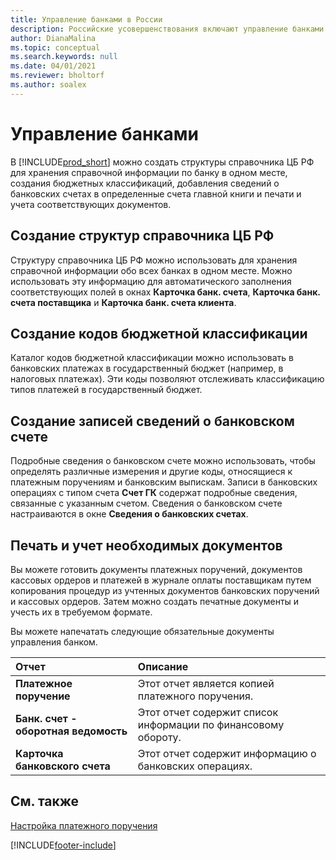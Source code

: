 ```yaml
---
title: Управление банками в России
description: Российские усовершенствования включают управление банками.
author: DianaMalina
ms.topic: conceptual
ms.search.keywords: null
ms.date: 04/01/2021
ms.reviewer: bholtorf
ms.author: soalex
---
```


# <a name="bank-management"></a>Управление банками

В [!INCLUDE[prod_short](../../includes/prod_short.md)] можно создать структуры справочника ЦБ РФ для хранения справочной информации по банку в одном месте, создания бюджетных классификаций, добавления сведений о банковских счетах в определенные счета главной книги и печати и учета соответствующих документов.

 

## <a name="creating-bank-directory-structures"></a>Создание структур справочника ЦБ РФ

Структуру справочника ЦБ РФ можно использовать для хранения справочной информации обо всех банках в одном месте. Можно использовать эту информацию для автоматического заполнения соответствующих полей в окнах **Карточка банк. счета**, **Карточка банк. счета поставщика** и **Карточка банк. счета клиента**.

 

## <a name="creating-budget-classification-codes"></a>Создание кодов бюджетной классификации

Каталог кодов бюджетной классификации можно использовать в банковских платежах в государственный бюджет (например, в налоговых платежах). Эти коды позволяют отслеживать классификацию типов платежей в государственный бюджет.

 

## <a name="creating-bank-account-details-records"></a>Создание записей сведений о банковском счете

Подробные сведения о банковском счете можно использовать, чтобы определять различные измерения и другие коды, относящиеся к платежным поручениям и банковским выпискам. Записи в банковских операциях с типом счета **Счет ГК** содержат подробные сведения, связанные с указанным счетом. Сведения о банковском счете настраиваются в окне **Сведения о банковских счетах**.

 

## <a name="printing-and-posting-required-documents"></a>Печать и учет необходимых документов

Вы можете готовить документы платежных поручений, документов кассовых ордеров и платежей в журнале оплаты поставщикам путем копирования процедур из учтенных документов банковских поручений и кассовых ордеров. Затем можно создать печатные документы и учесть их в требуемом формате.

 

Вы можете напечатать следующие обязательные документы управления банком. 

| Отчет                        | Описание                                                  |
| :---------------------------- | :----------------------------------------------------------- |
| **Платежное поручение**        | Этот отчет является копией платежного поручения.             |
| **Банк. счет - оборотная ведомость** | Этот отчет содержит список информации по финансовому обороту. |
| **Карточка банковского счета**         | Этот отчет содержит информацию о банковских операциях.      |

 

## <a name="see-also"></a>См. также

[Настройка платежного поручения](How-to-Set-Up-a-Bank-Payment-Order.md)


[!INCLUDE[footer-include](../../includes/footer-banner.md)]
